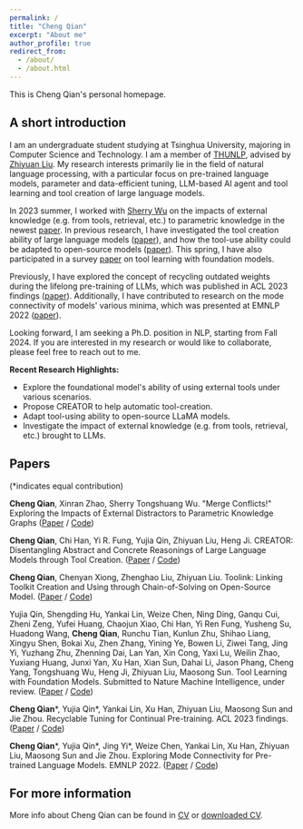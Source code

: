 ```yaml
---
permalink: /
title: "Cheng Qian"
excerpt: "About me"
author_profile: true
redirect_from: 
  - /about/
  - /about.html
---
```


This is Cheng Qian's personal homepage.

## A short introduction
I am an undergraduate student studying at Tsinghua University, majoring in Computer Science and Technology. I am a member of [THUNLP](http://nlp.csai.tsinghua.edu.cn/), advised by [Zhiyuan Liu](http://nlp.csai.tsinghua.edu.cn/~lzy/). My research interests primarily lie in the field of natural language processing, with a particular focus on pre-trained language models, parameter and data-efficient tuning, LLM-based AI agent and tool learning and tool creation of large language models.

In 2023 summer, I worked with [Sherry Wu](https://www.cs.cmu.edu/~sherryw/) on the impacts of external knowledge (e.g. from tools, retrieval, etc.) to parametric knowledge in the newest [paper](http://qiancheng0.github.io/files/Impact_of_EKD_on_PKG.pdf). In previous research, I have investigated the tool creation ability of large language models ([paper](https://arxiv.org/pdf/2305.14318.pdf)), and how the tool-use ability could be adapted to open-source models ([paper](http://qiancheng0.github.io/files/Tune_on_Tool.pdf)). This spring, I have also participated in a survey [paper](https://arxiv.org/pdf/2304.08354.pdf) on tool learning with foundation models.

Previously, I have explored the concept of recycling outdated weights during the lifelong pre-training of LLMs, which was published in ACL 2023 findings ([paper](https://arxiv.org/pdf/2305.08702.pdf)). Additionally, I have contributed to research on the mode connectivity of models' various minima, which was presented at EMNLP 2022 ([paper](https://arxiv.org/pdf/2210.14102.pdf)).

Looking forward, I am seeking a Ph.D. position in NLP, starting from Fall 2024. If you are interested in my research or would like to collaborate, please feel free to reach out to me.

<b>Recent Research Highlights:</b>

* Explore the foundational model's ability of using external tools under various scenarios.
* Propose CREATOR to help automatic tool-creation.
* Adapt tool-using ability to open-source LLaMA models.
* Investigate the impact of external knowledge (e.g. from tools, retrieval, etc.) brought to LLMs.

## Papers
(*indicates equal contribution)

**Cheng Qian**, Xinran Zhao, Sherry Tongshuang Wu. "Merge Conflicts!" Exploring the Impacts of External Distractors to Parametric Knowledge Graphs ([Paper](https://arxiv.org/pdf/2309.08594v1.pdf) / [Code](https://github.com/qiancheng0/EKD_Impacts_PKG))

**Cheng Qian**, Chi Han, Yi R. Fung, Yujia Qin, Zhiyuan Liu, Heng Ji. CREATOR: Disentangling Abstract and Concrete Reasonings of Large Language Models through Tool Creation. ([Paper](https://arxiv.org/pdf/2305.14318.pdf) / [Code](https://github.com/qiancheng0/CREATOR))

**Cheng Qian**, Chenyan Xiong, Zhenghao Liu, Zhiyuan Liu. Toolink: Linking Toolkit Creation and Using through Chain-of-Solving on Open-Source Model. ([Paper](http://qiancheng0.github.io/files/Tune_on_Tool.pdf) / [Code](https://github.com/qiancheng0/Toolink))

Yujia Qin, Shengding Hu, Yankai Lin, Weize Chen, Ning Ding, Ganqu Cui, Zheni Zeng, Yufei Huang, Chaojun Xiao, Chi Han, Yi Ren Fung, Yusheng Su, Huadong Wang, **Cheng Qian**, Runchu Tian, Kunlun Zhu, Shihao Liang, Xingyu Shen, Bokai Xu, Zhen Zhang, Yining Ye, Bowen Li, Ziwei Tang, Jing Yi, Yuzhang Zhu, Zhenning Dai, Lan Yan, Xin Cong, Yaxi Lu, Weilin Zhao, Yuxiang Huang, Junxi Yan, Xu Han, Xian Sun, Dahai Li, Jason Phang, Cheng Yang, Tongshuang Wu, Heng Ji, Zhiyuan Liu, Maosong Sun. Tool Learning with Foundation Models. Submitted to Nature Machine Intelligence, under review. ([Paper](https://arxiv.org/pdf/2304.08354.pdf) / [Code](https://github.com/OpenBMB/BMTools))

**Cheng Qian**\*, Yujia Qin\*, Yankai Lin, Xu Han, Zhiyuan Liu, Maosong Sun and Jie Zhou. Recyclable Tuning for Continual Pre-training. ACL 2023 findings. ([Paper](https://arxiv.org/pdf/2305.08702.pdf) / [Code](https://github.com/thunlp/RecyclableTuning))

**Cheng Qian**\*, Yujia Qin\*, Jing Yi\*, Weize Chen, Yankai Lin, Xu Han, Zhiyuan Liu, Maosong Sun and Jie Zhou. Exploring Mode Connectivity for Pre-trained Language Models. EMNLP 2022. ([Paper](https://arxiv.org/pdf/2210.14102.pdf) / [Code](https://github.com/thunlp/Mode-Connectivity-PLM))

## For more information
More info about Cheng Qian can be found in [CV](https://qiancheng0.github.io/cv/) or [downloaded CV](http://qiancheng0.github.io/files/CV_ChengQian.pdf).
